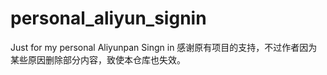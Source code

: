 # personal_aliyun_signin
Just for my personal Aliyunpan Singn in
感谢原有项目的支持，不过作者因为某些原因删除部分内容，致使本仓库也失效。
